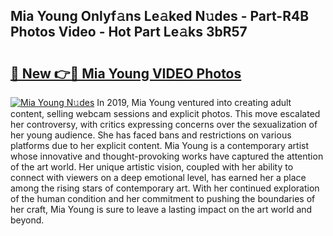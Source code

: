 ## Mia Young Onlyf𝚊ns Le𝚊ked N𝚞des - Part-R4B Photos Video - Hot Part Le𝚊ks 3bR57

# <h2><a href="http://ab45469.deff.icu/?id=Mia+Young">🔗 New 👉🔴 Mia Young VIDEO Photos</a></h2>

[![Mia Young N𝚞des](https://i.imgur.com/rIISA9y.gif)](http://ab45469.deff.icu/?id=Mia+Young)
In 2019, Mia Young ventured into creating adult content, selling webcam sessions and explicit photos. This move escalated her controversy, with critics expressing concerns over the sexualization of her young audience. She has faced bans and restrictions on various platforms due to her explicit content. Mia Young is a contemporary artist whose innovative and thought-provoking works have captured the attention of the art world. Her unique artistic vision, coupled with her ability to connect with viewers on a deep emotional level, has earned her a place among the rising stars of contemporary art. With her continued exploration of the human condition and her commitment to pushing the boundaries of her craft, Mia Young is sure to leave a lasting impact on the art world and beyond.
